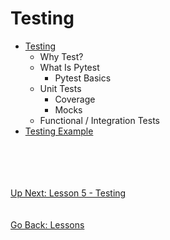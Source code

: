 # Testing
* [Testing](pytest.md)
    * Why Test?
    * What Is Pytest
        * Pytest Basics
    * Unit Tests
        * Coverage
        * Mocks
    * Functional / Integration Tests
* [Testing Example](testing-example)

\
\
\
\
[Up Next: Lesson 5 - Testing](pytest.md)
\
\
\
[Go Back: Lessons](../README.md)